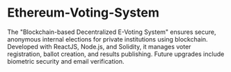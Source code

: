 # Ethereum-Voting-System
The "Blockchain-based Decentralized E-Voting System" ensures secure, anonymous internal elections for private institutions using blockchain. Developed with ReactJS, Node.js, and Solidity, it manages voter registration, ballot creation, and results publishing. Future upgrades include biometric security and email verification.

